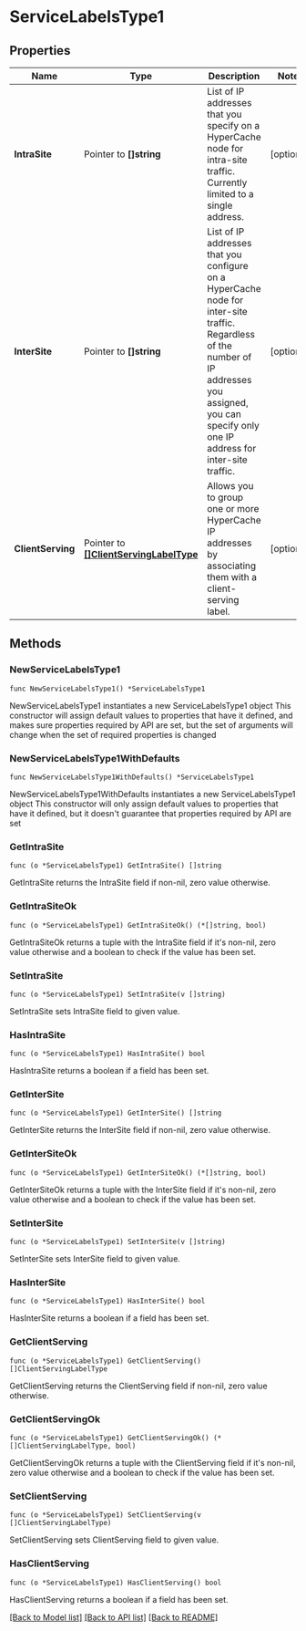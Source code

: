 # ServiceLabelsType1

## Properties

Name | Type | Description | Notes
------------ | ------------- | ------------- | -------------
**IntraSite** | Pointer to **[]string** | List of IP addresses that you specify on a HyperCache node for intra-site traffic. Currently limited to a single address. | [optional] 
**InterSite** | Pointer to **[]string** | List of IP addresses that you configure on a HyperCache node for inter-site traffic. Regardless of the number of IP addresses you assigned, you can specify only one IP address for inter-site traffic. | [optional] 
**ClientServing** | Pointer to [**[]ClientServingLabelType**](ClientServingLabelType.md) | Allows you to group one or more HyperCache IP addresses by associating them with a client-serving label. | [optional] 

## Methods

### NewServiceLabelsType1

`func NewServiceLabelsType1() *ServiceLabelsType1`

NewServiceLabelsType1 instantiates a new ServiceLabelsType1 object
This constructor will assign default values to properties that have it defined,
and makes sure properties required by API are set, but the set of arguments
will change when the set of required properties is changed

### NewServiceLabelsType1WithDefaults

`func NewServiceLabelsType1WithDefaults() *ServiceLabelsType1`

NewServiceLabelsType1WithDefaults instantiates a new ServiceLabelsType1 object
This constructor will only assign default values to properties that have it defined,
but it doesn't guarantee that properties required by API are set

### GetIntraSite

`func (o *ServiceLabelsType1) GetIntraSite() []string`

GetIntraSite returns the IntraSite field if non-nil, zero value otherwise.

### GetIntraSiteOk

`func (o *ServiceLabelsType1) GetIntraSiteOk() (*[]string, bool)`

GetIntraSiteOk returns a tuple with the IntraSite field if it's non-nil, zero value otherwise
and a boolean to check if the value has been set.

### SetIntraSite

`func (o *ServiceLabelsType1) SetIntraSite(v []string)`

SetIntraSite sets IntraSite field to given value.

### HasIntraSite

`func (o *ServiceLabelsType1) HasIntraSite() bool`

HasIntraSite returns a boolean if a field has been set.

### GetInterSite

`func (o *ServiceLabelsType1) GetInterSite() []string`

GetInterSite returns the InterSite field if non-nil, zero value otherwise.

### GetInterSiteOk

`func (o *ServiceLabelsType1) GetInterSiteOk() (*[]string, bool)`

GetInterSiteOk returns a tuple with the InterSite field if it's non-nil, zero value otherwise
and a boolean to check if the value has been set.

### SetInterSite

`func (o *ServiceLabelsType1) SetInterSite(v []string)`

SetInterSite sets InterSite field to given value.

### HasInterSite

`func (o *ServiceLabelsType1) HasInterSite() bool`

HasInterSite returns a boolean if a field has been set.

### GetClientServing

`func (o *ServiceLabelsType1) GetClientServing() []ClientServingLabelType`

GetClientServing returns the ClientServing field if non-nil, zero value otherwise.

### GetClientServingOk

`func (o *ServiceLabelsType1) GetClientServingOk() (*[]ClientServingLabelType, bool)`

GetClientServingOk returns a tuple with the ClientServing field if it's non-nil, zero value otherwise
and a boolean to check if the value has been set.

### SetClientServing

`func (o *ServiceLabelsType1) SetClientServing(v []ClientServingLabelType)`

SetClientServing sets ClientServing field to given value.

### HasClientServing

`func (o *ServiceLabelsType1) HasClientServing() bool`

HasClientServing returns a boolean if a field has been set.


[[Back to Model list]](../README.md#documentation-for-models) [[Back to API list]](../README.md#documentation-for-api-endpoints) [[Back to README]](../README.md)


